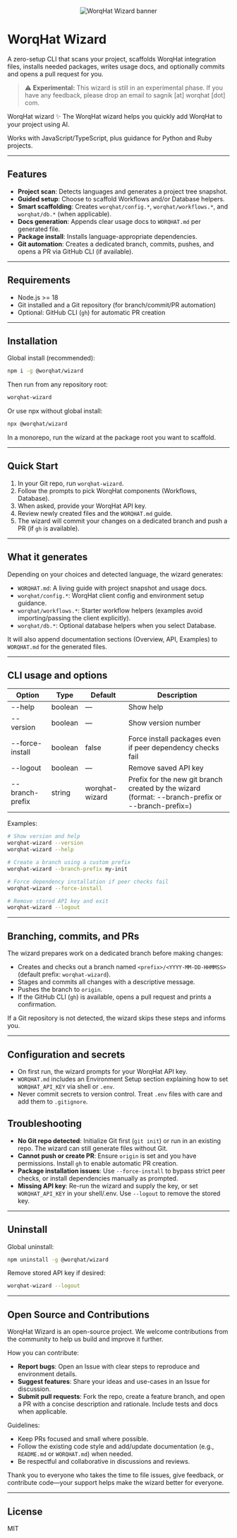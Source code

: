 <!-- Banner -->
<p align="center">
  <img src="https://assets.worqhat.com/announcements/wizard-cli-header.png" alt="WorqHat Wizard banner" />
</p>

# WorqHat Wizard

A zero-setup CLI that scans your project, scaffolds WorqHat integration files, installs needed packages, writes usage docs, and optionally commits and opens a pull request for you.

> ⚠️ **Experimental:** This wizard is still in an experimental phase. If you have any feedback, please drop an email to sagnik [at] worqhat [dot] com.

WorqHat wizard ✨
The WorqHat wizard helps you quickly add WorqHat to your project using AI.

Works with JavaScript/TypeScript, plus guidance for Python and Ruby projects.

---

## Features

* **Project scan**: Detects languages and generates a project tree snapshot.
* **Guided setup**: Choose to scaffold Workflows and/or Database helpers.
* **Smart scaffolding**: Creates `worqhat/config.*`, `worqhat/workflows.*`, and `worqhat/db.*` (when applicable).
* **Docs generation**: Appends clear usage docs to `WORQHAT.md` per generated file.
* **Package install**: Installs language-appropriate dependencies.
* **Git automation**: Creates a dedicated branch, commits, pushes, and opens a PR via GitHub CLI (if available).

---

## Requirements

* Node.js >= 18
* Git installed and a Git repository (for branch/commit/PR automation)
* Optional: GitHub CLI (`gh`) for automatic PR creation

---

## Installation

Global install (recommended):

```bash
npm i -g @worqhat/wizard
```

Then run from any repository root:

```bash
worqhat-wizard
```

Or use npx without global install:

```bash
npx @worqhat/wizard
```

In a monorepo, run the wizard at the package root you want to scaffold.

---

## Quick Start

1. In your Git repo, run `worqhat-wizard`.
2. Follow the prompts to pick WorqHat components (Workflows, Database).
3. When asked, provide your WorqHat API key.
4. Review newly created files and the `WORQHAT.md` guide.
5. The wizard will commit your changes on a dedicated branch and push a PR (if `gh` is available).

---

## What it generates

Depending on your choices and detected language, the wizard generates:

* `WORQHAT.md`: A living guide with project snapshot and usage docs.
* `worqhat/config.*`: WorqHat client config and environment setup guidance.
* `worqhat/workflows.*`: Starter workflow helpers (examples avoid importing/passing the client explicitly).
* `worqhat/db.*`: Optional database helpers when you select Database.

It will also append documentation sections (Overview, API, Examples) to `WORQHAT.md` for the generated files.

---

## CLI usage and options

| Option                   | Type    | Default        | Description                                                                                              |
|--------------------------|---------|----------------|----------------------------------------------------------------------------------------------------------|
| --help                   | boolean | —              | Show help                                                                                                |
| --version                | boolean | —              | Show version number                                                                                      |
| --force-install          | boolean | false          | Force install packages even if peer dependency checks fail                                               |
| --logout                 | boolean | —              | Remove saved API key                                                                                     |
| --branch-prefix <prefix> | string  | worqhat-wizard | Prefix for the new git branch created by the wizard (format: --branch-prefix <prefix> or --branch-prefix=<prefix>) |

Examples:

```bash
# Show version and help
worqhat-wizard --version
worqhat-wizard --help

# Create a branch using a custom prefix
worqhat-wizard --branch-prefix my-init

# Force dependency installation if peer checks fail
worqhat-wizard --force-install

# Remove stored API key and exit
worqhat-wizard --logout
```

---

## Branching, commits, and PRs

The wizard prepares work on a dedicated branch before making changes:

* Creates and checks out a branch named `<prefix>/<YYYY-MM-DD-HHMMSS>` (default prefix: `worqhat-wizard`).
* Stages and commits all changes with a descriptive message.
* Pushes the branch to `origin`.
* If the GitHub CLI (`gh`) is available, opens a pull request and prints a confirmation.

If a Git repository is not detected, the wizard skips these steps and informs you.

---

## Configuration and secrets

* On first run, the wizard prompts for your WorqHat API key.
* `WORQHAT.md` includes an Environment Setup section explaining how to set `WORQHAT_API_KEY` via shell or `.env`.
* Never commit secrets to version control. Treat `.env` files with care and add them to `.gitignore`.


## Troubleshooting

* __No Git repo detected__: Initialize Git first (`git init`) or run in an existing repo. The wizard can still generate files without Git.
* __Cannot push or create PR__: Ensure `origin` is set and you have permissions. Install `gh` to enable automatic PR creation.
* __Package installation issues__: Use `--force-install` to bypass strict peer checks, or install dependencies manually as prompted.
* __Missing API key__: Re-run the wizard and supply the key, or set `WORQHAT_API_KEY` in your shell/.env. Use `--logout` to remove the stored key.

---

## Uninstall

Global uninstall:

```bash
npm uninstall -g @worqhat/wizard
```

Remove stored API key if desired:

```bash
worqhat-wizard --logout
```

---

## Open Source and Contributions

WorqHat Wizard is an open-source project. We welcome contributions from the community to help us build and improve it further.

How you can contribute:

* **Report bugs**: Open an Issue with clear steps to reproduce and environment details.
* **Suggest features**: Share your ideas and use-cases in an Issue for discussion.
* **Submit pull requests**: Fork the repo, create a feature branch, and open a PR with a concise description and rationale. Include tests and docs when applicable.

Guidelines:

* Keep PRs focused and small where possible.
* Follow the existing code style and add/update documentation (e.g., `README.md` or `WORQHAT.md`) when needed.
* Be respectful and collaborative in discussions and reviews.

Thank you to everyone who takes the time to file issues, give feedback, or contribute code—your support helps make the wizard better for everyone.

---

## License

MIT
